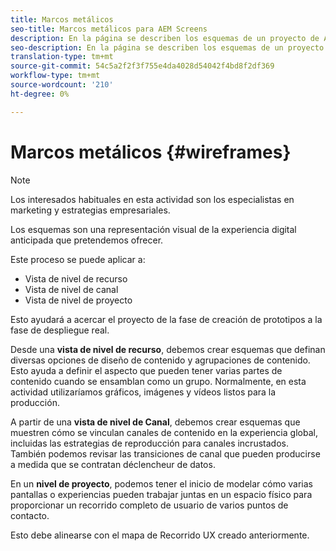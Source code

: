 ```yaml
---
title: Marcos metálicos
seo-title: Marcos metálicos para AEM Screens
description: En la página se describen los esquemas de un proyecto de AEM Screens
seo-description: En la página se describen los esquemas de un proyecto de AEM Screens
translation-type: tm+mt
source-git-commit: 54c5a2f2f3f755e4da4028d54042f4bd8f2df369
workflow-type: tm+mt
source-wordcount: '210'
ht-degree: 0%

---
```



# Marcos metálicos {#wireframes}

>[!NOTE]
>Los interesados habituales en esta actividad son los especialistas en marketing y estrategias empresariales.

Los esquemas son una representación visual de la experiencia digital anticipada que pretendemos ofrecer.

Este proceso se puede aplicar a:

* Vista de nivel de recurso
* Vista de nivel de canal
* Vista de nivel de proyecto

Esto ayudará a acercar el proyecto de la fase de creación de prototipos a la fase de despliegue real.

Desde una **vista de nivel de recurso**, debemos crear esquemas que definan diversas opciones de diseño de contenido y agrupaciones de contenido. Esto ayuda a definir el aspecto que pueden tener varias partes de contenido cuando se ensamblan como un grupo.
Normalmente, en esta actividad utilizaríamos gráficos, imágenes y vídeos listos para la producción.

A partir de una **vista de nivel de Canal**, debemos crear esquemas que muestren cómo se vinculan canales de contenido en la experiencia global, incluidas las estrategias de reproducción para canales incrustados. También podemos revisar las transiciones de canal que pueden producirse a medida que se contratan déclencheur de datos.

En un **nivel de proyecto**, podemos tener el inicio de modelar cómo varias pantallas o experiencias pueden trabajar juntas en un espacio físico para proporcionar un recorrido completo de usuario de varios puntos de contacto.

Esto debe alinearse con el mapa de Recorrido UX creado anteriormente.

